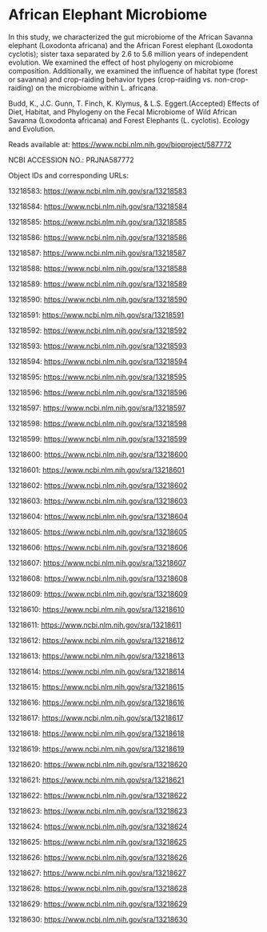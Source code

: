 # African Elephant Microbiome

In this study, we characterized the gut microbiome of the African Savanna elephant (Loxodonta africana) and the African Forest elephant (Loxodonta cyclotis); sister taxa separated by 2.6 to 5.6 million years of independent evolution. We examined the effect of host phylogeny on microbiome composition. Additionally, we examined the influence of habitat type (forest or savanna) and crop-raiding behavior types (crop-raiding vs. non-crop-raiding) on the microbiome within L. africana. 

Budd, K., J.C. Gunn, T. Finch, K. Klymus, & L.S. Eggert.(Accepted) Effects of Diet, Habitat, and Phylogeny on the Fecal Microbiome of Wild African Savanna (Loxodonta africana) and Forest Elephants (L. cyclotis). Ecology and Evolution.

Reads available at: https://www.ncbi.nlm.nih.gov/bioproject/587772

NCBI ACCESSION NO.: PRJNA587772

Object IDs and corresponding URLs:

13218583: https://www.ncbi.nlm.nih.gov/sra/13218583

13218584: https://www.ncbi.nlm.nih.gov/sra/13218584

13218585: https://www.ncbi.nlm.nih.gov/sra/13218585

13218586: https://www.ncbi.nlm.nih.gov/sra/13218586

13218587: https://www.ncbi.nlm.nih.gov/sra/13218587

13218588: https://www.ncbi.nlm.nih.gov/sra/13218588

13218589: https://www.ncbi.nlm.nih.gov/sra/13218589

13218590: https://www.ncbi.nlm.nih.gov/sra/13218590

13218591: https://www.ncbi.nlm.nih.gov/sra/13218591

13218592: https://www.ncbi.nlm.nih.gov/sra/13218592

13218593: https://www.ncbi.nlm.nih.gov/sra/13218593

13218594: https://www.ncbi.nlm.nih.gov/sra/13218594

13218595: https://www.ncbi.nlm.nih.gov/sra/13218595

13218596: https://www.ncbi.nlm.nih.gov/sra/13218596

13218597: https://www.ncbi.nlm.nih.gov/sra/13218597

13218598: https://www.ncbi.nlm.nih.gov/sra/13218598

13218599: https://www.ncbi.nlm.nih.gov/sra/13218599

13218600: https://www.ncbi.nlm.nih.gov/sra/13218600

13218601: https://www.ncbi.nlm.nih.gov/sra/13218601

13218602: https://www.ncbi.nlm.nih.gov/sra/13218602

13218603: https://www.ncbi.nlm.nih.gov/sra/13218603

13218604: https://www.ncbi.nlm.nih.gov/sra/13218604

13218605: https://www.ncbi.nlm.nih.gov/sra/13218605

13218606: https://www.ncbi.nlm.nih.gov/sra/13218606

13218607: https://www.ncbi.nlm.nih.gov/sra/13218607

13218608: https://www.ncbi.nlm.nih.gov/sra/13218608

13218609: https://www.ncbi.nlm.nih.gov/sra/13218609

13218610: https://www.ncbi.nlm.nih.gov/sra/13218610

13218611: https://www.ncbi.nlm.nih.gov/sra/13218611

13218612: https://www.ncbi.nlm.nih.gov/sra/13218612

13218613: https://www.ncbi.nlm.nih.gov/sra/13218613

13218614: https://www.ncbi.nlm.nih.gov/sra/13218614

13218615: https://www.ncbi.nlm.nih.gov/sra/13218615

13218616: https://www.ncbi.nlm.nih.gov/sra/13218616

13218617: https://www.ncbi.nlm.nih.gov/sra/13218617

13218618: https://www.ncbi.nlm.nih.gov/sra/13218618

13218619: https://www.ncbi.nlm.nih.gov/sra/13218619

13218620: https://www.ncbi.nlm.nih.gov/sra/13218620

13218621: https://www.ncbi.nlm.nih.gov/sra/13218621

13218622: https://www.ncbi.nlm.nih.gov/sra/13218622

13218623: https://www.ncbi.nlm.nih.gov/sra/13218623

13218624: https://www.ncbi.nlm.nih.gov/sra/13218624

13218625: https://www.ncbi.nlm.nih.gov/sra/13218625

13218626: https://www.ncbi.nlm.nih.gov/sra/13218626

13218627: https://www.ncbi.nlm.nih.gov/sra/13218627

13218628: https://www.ncbi.nlm.nih.gov/sra/13218628

13218629: https://www.ncbi.nlm.nih.gov/sra/13218629

13218630: https://www.ncbi.nlm.nih.gov/sra/13218630
